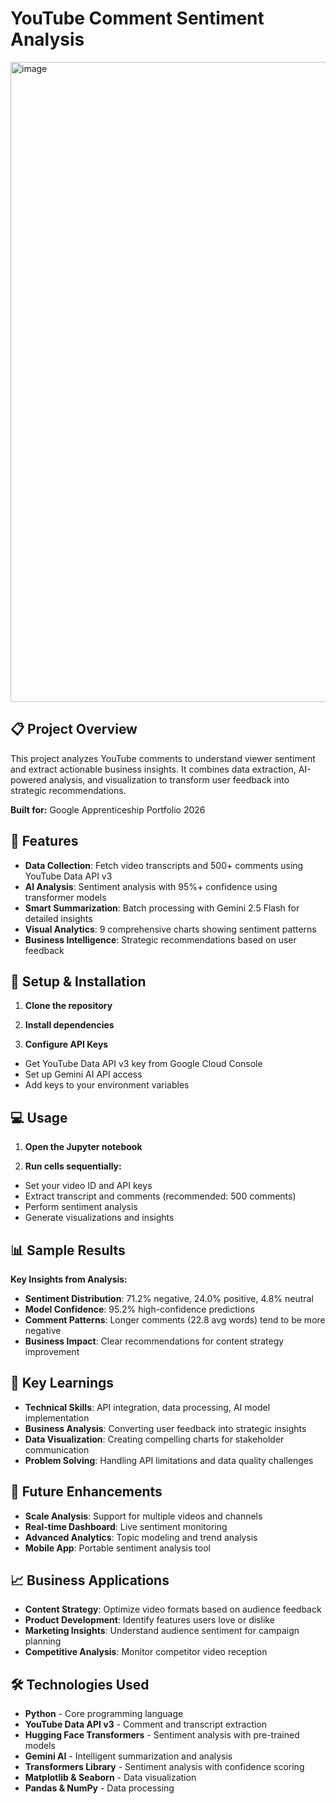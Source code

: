 # YouTube Comment Sentiment Analysis
<img width="1536" height="1024" alt="image" src="https://github.com/user-attachments/assets/651d5d7e-a2c9-4ef0-b8f0-86dca75511c1" />

## 📋 Project Overview

This project analyzes YouTube comments to understand viewer sentiment and extract actionable business insights. It combines data extraction, AI-powered analysis, and visualization to transform user feedback into strategic recommendations.

**Built for:** Google Apprenticeship Portfolio 2026

## 🚀 Features

- **Data Collection**: Fetch video transcripts and 500+ comments using YouTube Data API v3
- **AI Analysis**: Sentiment analysis with 95%+ confidence using transformer models
- **Smart Summarization**: Batch processing with Gemini 2.5 Flash for detailed insights
- **Visual Analytics**: 9 comprehensive charts showing sentiment patterns
- **Business Intelligence**: Strategic recommendations based on user feedback


## 🔧 Setup & Installation

1. **Clone the repository**


2. **Install dependencies**

3. **Configure API Keys**
- Get YouTube Data API v3 key from Google Cloud Console
- Set up Gemini AI API access
- Add keys to your environment variables

## 💻 Usage

1. **Open the Jupyter notebook**


2. **Run cells sequentially:**
- Set your video ID and API keys
- Extract transcript and comments (recommended: 500 comments)
- Perform sentiment analysis
- Generate visualizations and insights

## 📊 Sample Results

**Key Insights from Analysis:**
- **Sentiment Distribution**: 71.2% negative, 24.0% positive, 4.8% neutral
- **Model Confidence**: 95.2% high-confidence predictions
- **Comment Patterns**: Longer comments (22.8 avg words) tend to be more negative
- **Business Impact**: Clear recommendations for content strategy improvement

## 🎯 Key Learnings

- **Technical Skills**: API integration, data processing, AI model implementation
- **Business Analysis**: Converting user feedback into strategic insights
- **Data Visualization**: Creating compelling charts for stakeholder communication
- **Problem Solving**: Handling API limitations and data quality challenges

## 🔮 Future Enhancements

- **Scale Analysis**: Support for multiple videos and channels
- **Real-time Dashboard**: Live sentiment monitoring
- **Advanced Analytics**: Topic modeling and trend analysis
- **Mobile App**: Portable sentiment analysis tool

## 📈 Business Applications

- **Content Strategy**: Optimize video formats based on audience feedback
- **Product Development**: Identify features users love or dislike
- **Marketing Insights**: Understand audience sentiment for campaign planning
- **Competitive Analysis**: Monitor competitor video reception

## 🛠️ Technologies Used

- **Python** - Core programming language
- **YouTube Data API v3** - Comment and transcript extraction
- **Hugging Face Transformers** - Sentiment analysis with pre-trained models
- **Gemini AI** - Intelligent summarization and analysis
- **Transformers Library** - Sentiment analysis with confidence scoring
- **Matplotlib & Seaborn** - Data visualization
- **Pandas & NumPy** - Data processing
